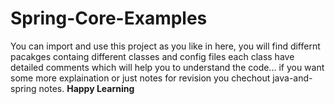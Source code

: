 # Spring-Core-Examples
You can import and use this project as you like
in here, you will find differnt pacakges containg different classes and config files
each class have detailed comments which will help you to understand the code...
if you want some more explaination or just notes for revision you chechout java-and-spring notes.
**Happy Learning**
